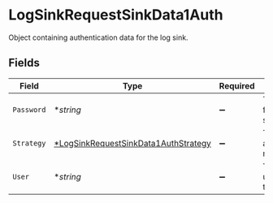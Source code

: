 # LogSinkRequestSinkData1Auth

Object containing authentication data for the log sink.


## Fields

| Field                                                                                              | Type                                                                                               | Required                                                                                           | Description                                                                                        | Example                                                                                            |
| -------------------------------------------------------------------------------------------------- | -------------------------------------------------------------------------------------------------- | -------------------------------------------------------------------------------------------------- | -------------------------------------------------------------------------------------------------- | -------------------------------------------------------------------------------------------------- |
| `Password`                                                                                         | **string*                                                                                          | :heavy_minus_sign:                                                                                 | The password for the log sink.                                                                     | password1234                                                                                       |
| `Strategy`                                                                                         | [*LogSinkRequestSinkData1AuthStrategy](../../models/shared/logsinkrequestsinkdata1authstrategy.md) | :heavy_minus_sign:                                                                                 | The authentication method.                                                                         | basic                                                                                              |
| `User`                                                                                             | **string*                                                                                          | :heavy_minus_sign:                                                                                 | The username for the log sink.                                                                     | admin                                                                                              |